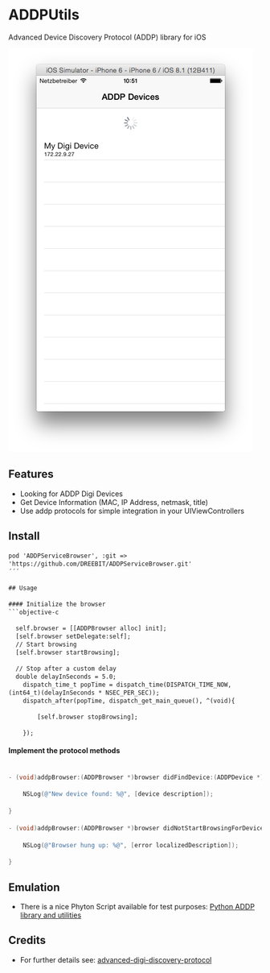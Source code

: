 # ADDPUtils
Advanced Device Discovery Protocol (ADDP) library for iOS

![Screenshot](/Screenshots/sample-screen.png "Screenshot")

## Features

- Looking for ADDP Digi Devices 
- Get Device Information (MAC, IP Address, netmask, title)
- Use addp protocols for simple integration in your UIViewControllers

## Install

```
pod 'ADDPServiceBrowser', :git => 'https://github.com/DREEBIT/ADDPServiceBrowser.git'
´´´

## Usage

#### Initialize the browser
```objective-c
  
  self.browser = [[ADDPBrowser alloc] init];
  [self.browser setDelegate:self];
  // Start browsing
  [self.browser startBrowsing];
  
  // Stop after a custom delay
  double delayInSeconds = 5.0;
    dispatch_time_t popTime = dispatch_time(DISPATCH_TIME_NOW, (int64_t)(delayInSeconds * NSEC_PER_SEC));
    dispatch_after(popTime, dispatch_get_main_queue(), ^(void){
    
        [self.browser stopBrowsing];
        
    });

```

#### Implement the protocol methods
```objective-c
  
- (void)addpBrowser:(ADDPBrowser *)browser didFindDevice:(ADDPDevice *)device {

    NSLog(@"New device found: %@", [device description]);

}

- (void)addpBrowser:(ADDPBrowser *)browser didNotStartBrowsingForDevices:(NSError *)error {

    NSLog(@"Browser hung up: %@", [error localizedDescription]);

}

```

## Emulation

- There is a nice Phyton Script available for test purposes: [Python ADDP library and utilities](https://github.com/zdavkeos/addp)

## Credits

- For further details see: [advanced-digi-discovery-protocol](http://qbeukes.blogspot.de/2009/11/advanced-digi-discovery-protocol_21.html)




